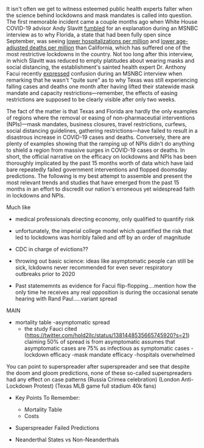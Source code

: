 It isn't often we get to witness esteemed public health experts falter when the science behind lockdowns and mask mandates is called into question. The first memorable incident came a couple months ago when White House COVID-19 advisor Andy Slavitt [fumbled](https://twitter.com/tomselliott/status/1362048016560062466?s=20) for an explanation during an MSNBC interview as to why Florida, a state that had been fully open since September, was seeing [lower hospitalizations per million](https://cdn.mises.org/roz1.png) and [lower age-adjusted deaths per million](https://pbs.twimg.com/media/ExvLaPnWUAU14K-?format=jpg&name=large) than California, which has suffered one of the most restrictive lockdowns in the country. Not too long after this interview, in which Slavitt was reduced to empty platitudes about wearing masks and social distancing, the establishment's sainted health expert Dr. Anthony Facui recently [expressed](https://twitter.com/Izzy_B911/status/1381071918502141952?s=20) confusion during an MSNBC interview when remarking that he wasn't "quite sure" as to why Texas was still experiencing falling cases and deaths one month after having lifted their statewide mask mandate and capacity restrictions&mdash;remember, the effects of easing restrictions are supposed to be clearly visible after only two weeks. 

The fact of the matter is that Texas and Florida are hardly the only examples of regions where the removal or easing of non-pharmaceutial interventions (NPIs)&mdash;mask mandates, business closures, travel restrictions, curfews, social distancing guidelines, gathering restrictions&mdash;have failed to result in a disastrous increase in COVID-19 cases and deaths. Conversely, there are plenty of examples showing that the ramping up of NPIs didn't do anything to shield a region from massive surges in COVID-19 cases or deaths. In short, the official narrative on the efficacy on lockdowns and NPIs has been thoroughly implicated by the past 15 months worth of data which have laid bare repeatedly failed government interventions and flopped doomsday predictions. The following is my best attempt to assemble and present the most relevant trends and studies that have emerged from the past 15 months in an effort to discredit our nation's erroneous yet widespread faith in lockdowns and NPIs.



Much like 

- medical professionals directing economy, only qualified to quantify risk
-   unfortunately, the imperial college model which quantified the risk that led to lockdowns was horribly failed and off by an order of magnitude
-   CDC in charge of evictions??

- throwing out basic science: ideas like asymptomatic people can still be sick, lckdowns never recommended for even sever respiratory outbreaks prior to 2020
-   Past statememnts as evidence for Facui flip-flopping....mention how the only time he receives any real opposition is during the occasional senate hearing with Rand Paul.....variant spread

MAIN
- mortality table
-asymptomatic spread
  - the study Fauci cited (https://twitter.com/hold2llc/status/1381448535665745920?s=21) claiming 50% of spread is from asymptomatic assumes that asymptomatic cases are 75% as infectious as symptomatic cases
-lockdown efficacy
-mask mandate efficacy
-hospitals overwhelmed

You can point to superspreader after superspreader and see that despite the doom and gloom predictions, none of these so-called superspreaders had any effect on case patterns
(Russia Crimea celebration)
(London Anti-Lockdown Protest)
(Texas MLB game full stadium 40k fans)

- Key Points To Remember:
  - Mortality Table
  - Costs

- Superspreader Failed Predictions
- Neanderthal States vs Non-Neanderthals

